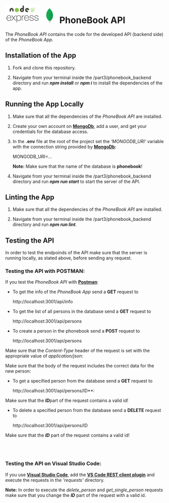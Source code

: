 <h1>
<img src="https://raw.githubusercontent.com/katerina-tziala/fullstackopen2019/master/documentation_images/node_express.png" alt="node express logo" width="auto" height="60">
<img src="https://raw.githubusercontent.com/katerina-tziala/fullstackopen2019/master/documentation_images/mongoDB_logo.png" alt="mongoDB logo" width="50" height="50">
PhoneBook API<br/>
</h1>

The *PhoneBook API* contains the code for the developed API (backend side) of the *PhoneBook App*.


## Installation of the App

1. Fork and clone this repository.

2. Navigate from your terminal inside the /part3/phonebook_backend directory and run ***npm install*** or ***npm i*** to install the dependencies of the app.


## Running the App Locally

1. Make sure that all the dependencies of the *PhoneBook API* are installed.

2. Create your own account on [**MongoDb**](https://www.mongodb.com/cloud), add a user, and get your credentials for the database access.

3. In the **.env** file at the root of the project set the *'MONGODB_URI'* variable with the connection string provided by [**MongoDb**](https://www.mongodb.com/cloud):
    
    MONGODB_URI=...

    **Note:** Make sure that the name of the database is **phonebook**!

4. Navigate from your terminal inside the /part3/phonebook_backend directory and run ***npm run start*** to start the server of the API.


## Linting the App

1. Make sure that all the dependencies of the *PhoneBook API* are installed.

2. Navigate from your terminal inside the /part3/phonebook_backend directory and run ***npm run lint***.


## Testing the API

In order to test the endpoinds of the API make sure that the server is running locally, as stated above, before sending any request.

### Testing the API with POSTMAN:

If you test the *PhoneBook API* with [**Postman**](https://www.getpostman.com/):

* To get the info of the *PhoneBook App* send a **GET** request to
    
    http://localhost:3001/api/info


* To get the list of all persons in the database send a **GET** request to
    
    http://localhost:3001/api/persons


* To create a person in the phonebook send a **POST** request to

    http://localhost:3001/api/persons


Make sure that the *Content-Type* header of the request is set with the appropriate value of *application/json*:

Make sure that the body of the request includes the correct data for the new person: 


* To get a specified person from the database send a **GET** request to

    http://localhost:3001/api/persons/ID**:


Make sure that the ***ID***part of the request contains a valid id!

* To delete a specified person from the database send a **DELETE** request to

    http://localhost:3001/api/persons/ID
    

Make sure that the ***ID*** part of the request contains a valid id!

<br/><br/>
### Testing the API on Visual Studio Code:

If you use [**Visual Studio Code**](https://code.visualstudio.com/), add the [**VS Code REST client plugin**](https://marketplace.visualstudio.com/items?itemName=humao.rest-client) and execute the requests in the *'requests'* directory.

**Note:** In order to execute the *delete_person* and *get_single_person* requests make sure that you change the ***ID*** part of the request with a valid id.

